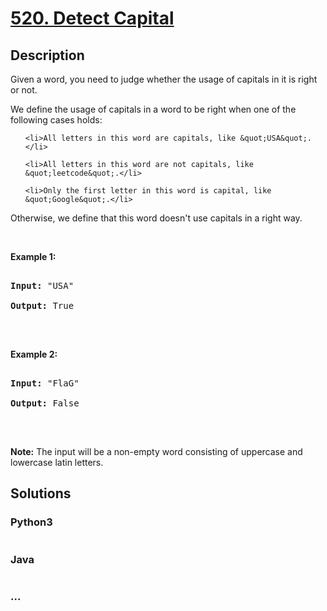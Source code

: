 # [520. Detect Capital](https://leetcode.com/problems/detect-capital)

## Description
<p>Given a word, you need to judge whether the usage of capitals in it is right or not.</p>



<p>We define the usage of capitals in a word to be right when one of the following cases holds:</p>



<ol>

	<li>All letters in this word are capitals, like &quot;USA&quot;.</li>

	<li>All letters in this word are not capitals, like &quot;leetcode&quot;.</li>

	<li>Only the first letter in this word is capital, like &quot;Google&quot;.</li>

</ol>

Otherwise, we define that this word doesn&#39;t use capitals in a right way.



<p>&nbsp;</p>



<p><b>Example 1:</b></p>



<pre>

<b>Input:</b> &quot;USA&quot;

<b>Output:</b> True

</pre>



<p>&nbsp;</p>



<p><b>Example 2:</b></p>



<pre>

<b>Input:</b> &quot;FlaG&quot;

<b>Output:</b> False

</pre>



<p>&nbsp;</p>



<p><b>Note:</b> The input will be a non-empty word consisting of uppercase and lowercase latin letters.</p>




## Solutions


<!-- tabs:start -->

### **Python3**

```python

```

### **Java**

```java

```

### **...**
```

```

<!-- tabs:end -->